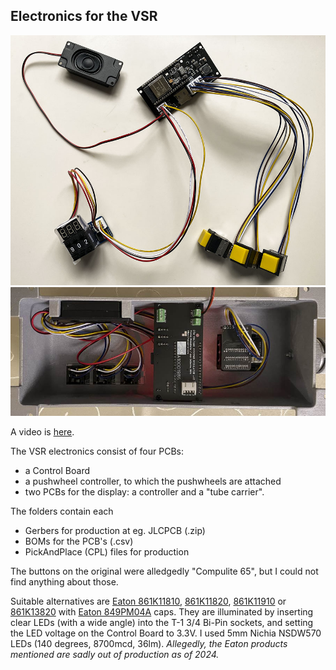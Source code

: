 ## Electronics for the VSR

<img src="img/thelot.jpg">

<img src="img/inside.jpg">

A video is [here](https://www.facebook.com/61553801874212/videos/475630928153628/).

The VSR electronics consist of four PCBs:
- a Control Board
- a pushwheel controller, to which the pushwheels are attached
- two PCBs for the display: a controller and a "tube carrier".

The folders contain each
- Gerbers for production at eg. JLCPCB (.zip)
- BOMs for the PCB's (.csv)
- PickAndPlace (CPL) files for production

The buttons on the original were alledgedly "Compulite 65", but I could not find anything about those.

Suitable alternatives are [Eaton 861K11810](https://www.onlinecomponents.com/en/productdetail/cutler-hammer--eaton/861k11810-11067671.html), [861K11820](https://www.onlinecomponents.com/en/productdetail/cutler-hammer--eaton/861k11820-39549107.html), [861K11910](https://www.onlinecomponents.com/en/productdetail/cutler-hammer--eaton/861k11910-42306418.html) or [861K13820](https://www.onlinecomponents.com/en/productdetail/cutler-hammer--eaton/861k13820-39549111.html) with [Eaton 849PM04A](https://www.onlinecomponents.com/en/productdetail/cutler-hammer--eaton/849pm04a-39549100.html) caps. They are illuminated by inserting clear LEDs (with a wide angle) into the T-1 3/4 Bi-Pin sockets, and setting the LED voltage on the Control Board to 3.3V. I used 5mm Nichia NSDW570 LEDs (140 degrees, 8700mcd, 36lm). _Allegedly, the Eaton products mentioned are sadly out of production as of 2024._
